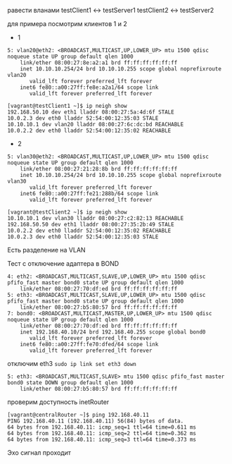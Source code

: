 равести вланами
testClient1 <-> testServer1
testClient2 <-> testServer2

для примера посмотрим клиентов 1 и 2
* 1
  
```
5: vlan20@eth2: <BROADCAST,MULTICAST,UP,LOWER_UP> mtu 1500 qdisc noqueue state UP group default qlen 1000
    link/ether 08:00:27:8e:a2:a1 brd ff:ff:ff:ff:ff:ff
    inet 10.10.10.254/24 brd 10.10.10.255 scope global noprefixroute vlan20
       valid_lft forever preferred_lft forever
    inet6 fe80::a00:27ff:fe8e:a2a1/64 scope link 
       valid_lft forever preferred_lft forever
```
```
[vagrant@testClient1 ~]$ ip neigh show
192.168.50.10 dev eth1 lladdr 08:00:27:5a:4d:6f STALE
10.0.2.3 dev eth0 lladdr 52:54:00:12:35:03 STALE
10.10.10.1 dev vlan20 lladdr 08:00:27:6c:dc:bd REACHABLE
10.0.2.2 dev eth0 lladdr 52:54:00:12:35:02 REACHABLE
```
* 2
```
5: vlan30@eth2: <BROADCAST,MULTICAST,UP,LOWER_UP> mtu 1500 qdisc noqueue state UP group default qlen 1000
    link/ether 08:00:27:21:28:8b brd ff:ff:ff:ff:ff:ff
    inet 10.10.10.254/24 brd 10.10.10.255 scope global noprefixroute vlan30
       valid_lft forever preferred_lft forever
    inet6 fe80::a00:27ff:fe21:288b/64 scope link
       valid_lft forever preferred_lft forever
```
```
[vagrant@testClient2 ~]$ ip neigh show 
10.10.10.1 dev vlan30 lladdr 08:00:27:c2:82:13 REACHABLE
192.168.50.50 dev eth1 lladdr 08:00:27:35:2b:49 STALE
10.0.2.2 dev eth0 lladdr 52:54:00:12:35:02 REACHABLE
10.0.2.3 dev eth0 lladdr 52:54:00:12:35:03 STALE
```
Есть разделение на VLAN

Тест с отключение адаптера в BOND

```
4: eth2: <BROADCAST,MULTICAST,SLAVE,UP,LOWER_UP> mtu 1500 qdisc pfifo_fast master bond0 state UP group default qlen 1000
    link/ether 08:00:27:70:df:ed brd ff:ff:ff:ff:ff:ff
5: eth3: <BROADCAST,MULTICAST,SLAVE,UP,LOWER_UP> mtu 1500 qdisc pfifo_fast master bond0 state UP group default qlen 1000
    link/ether 08:00:27:b5:80:57 brd ff:ff:ff:ff:ff:ff
7: bond0: <BROADCAST,MULTICAST,MASTER,UP,LOWER_UP> mtu 1500 qdisc noqueue state UP group default qlen 1000
    link/ether 08:00:27:70:df:ed brd ff:ff:ff:ff:ff:ff
    inet 192.168.40.10/24 brd 192.168.40.255 scope global bond0
       valid_lft forever preferred_lft forever
    inet6 fe80::a00:27ff:fe70:dfed/64 scope link
       valid_lft forever preferred_lft forever
```
отключим eth3
``` sudo ip link set eth3 down ```
```
5: eth3: <BROADCAST,MULTICAST,SLAVE> mtu 1500 qdisc pfifo_fast master bond0 state DOWN group default qlen 1000
    link/ether 08:00:27:b5:80:57 brd ff:ff:ff:ff:ff:ff
```
проверим доступность inetRouter
```
[vagrant@centralRouter ~]$ ping 192.168.40.11
PING 192.168.40.11 (192.168.40.11) 56(84) bytes of data.
64 bytes from 192.168.40.11: icmp_seq=1 ttl=64 time=0.611 ms
64 bytes from 192.168.40.11: icmp_seq=2 ttl=64 time=0.362 ms
64 bytes from 192.168.40.11: icmp_seq=3 ttl=64 time=0.373 ms
```
Эхо сигнал проходит